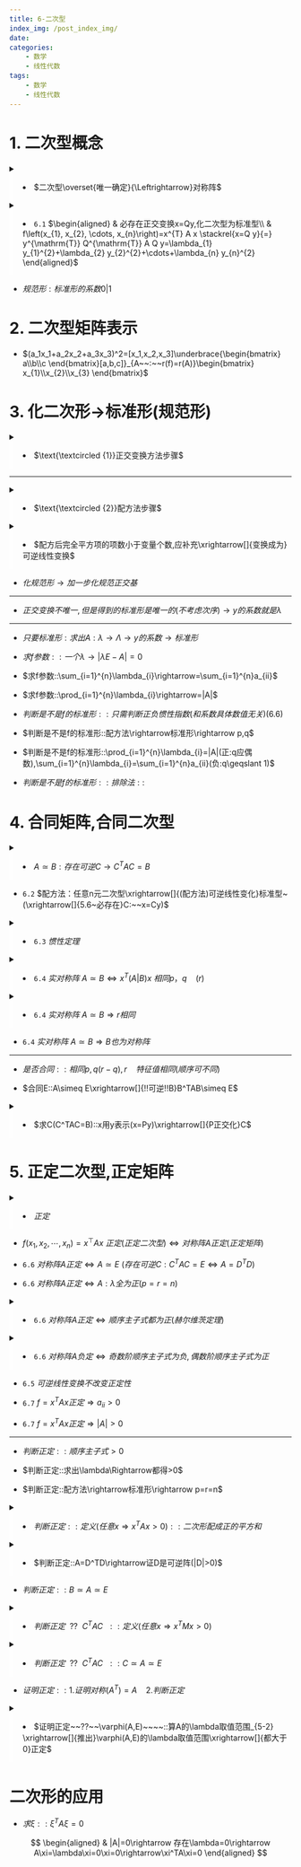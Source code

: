 ```yaml
---
title: 6-二次型
index_img: /post_index_img/
date: 
categories:
    - 数学
    - 线性代数
tags:
    - 数学
    - 线性代数
---
```


<style>
summary{
    outline:none!important;
    text-align:left !important;
}
details{
  margin-left:0px !important;
  background:  linear-gradient(to right,#ffffff88 5px,#ffffff00 0) !important;
  text-align: center!important;
}
details summary::-webkit-details-marker { 
    display: none !important;
}
</style>

# 1. 二次型概念


<details>
<summary>

- $二次型\overset{唯一确定}{\Leftrightarrow}对称阵$

</summary>

$$
\begin{aligned}
  二次型: & y=x^TAx\quad g=y^TBx\\
  A=B& \Leftrightarrow f=g\\
  A\simeq B& \Leftrightarrow f合同于g\\
  r(A)=r& f(A)=r\\
  A正定& f正定
\end{aligned}
$$

</details>


<details>
<summary>


- `6.1` $\begin{aligned} & 必存在正交变换x=Qy,化二次型为标准型\\ & f\left(x_{1}, x_{2}, \cdots, x_{n}\right)=x^{T} A x \stackrel{x=Q y}{=} y^{\mathrm{T}} Q^{\mathrm{T}} A Q y=\lambda_{1} y_{1}^{2}+\lambda_{2} y_{2}^{2}+\cdots+\lambda_{n} y_{n}^{2} \end{aligned}$


</summary>

$$
\xrightarrow[]{5.6}既相似又合同
$$

</details>

- $规范形:标准形的系数0|1$

# 2. 二次型矩阵表示

- $(a_1x_1+a_2x_2+a_3x_3)^2=[x_1,x_2,x_3]\underbrace{\begin{bmatrix} a\\b\\c \end{bmatrix}[a,b,c]}_{A~~:~~r(f)=r(A)}\begin{bmatrix} x_{1}\\x_{2}\\x_{3} \end{bmatrix}$

# 3. 化二次形$\rightarrow$标准形(规范形)

<details> 
<summary>

- $\text{\textcircled {1}}正交变换方法步骤$

</summary>

![](6-%E4%BA%8C%E6%AC%A1%E5%9E%8B/2020-07-27-19-07-53.png)

</details>


---


<details> 
<summary>

- $\text{\textcircled {2}}配方法步骤$

</summary>

![](6-%E4%BA%8C%E6%AC%A1%E5%9E%8B/2020-07-28-11-49-52.png) 
![](6-%E4%BA%8C%E6%AC%A1%E5%9E%8B/2020-07-28-15-35-45.png)

</details>

<details> 
<summary>

- $配方后完全平方项的项数小于变量个数,应补充\xrightarrow[]{变换成为}可逆线性变换$

</summary>

![](6-%E4%BA%8C%E6%AC%A1%E5%9E%8B/2020-07-28-11-53-20.png)

</details>

- $化规范形\rightarrow 加一步化规范正交基$

---

- $正交变换不唯一,但是得到的标准形是唯一的(不考虑次序)\rightarrow y的系数就是\lambda$

---

- $只要标准形:求出A:\lambda\rightarrow \Lambda\rightarrow y的系数\rightarrow 标准形$

- $求f参数::一个\lambda\rightarrow |\lambda E-A|=0$

- $求f参数::\sum_{i=1}^{n}\lambda_{i}\rightarrow=\sum_{i=1}^{n}a_{ii}$

- $求f参数::\prod_{i=1}^{n}\lambda_{i}\rightarrow=|A|$

- $判断是不是f的标准形::只需判断正负惯性指数(和系数具体数值无关)(6.6)$

- $判断是不是f的标准形::配方法\rightarrow标准形\rightarrow p,q$

- $判断是不是f的标准形::\prod_{i=1}^{n}\lambda_{i}=|A|(正:q应偶数),\sum_{i=1}^{n}\lambda_{i}=\sum_{i=1}^{n}a_{ii}(负:q\geqslant 1)$

- $判断是不是f的标准形::排除法::$

# 4. 合同矩阵,合同二次型


<details>
<summary>

- $A\simeq B:存在可逆C\rightarrow C^TAC=B$

</summary>

$$
\begin{aligned}
  反身性: & A\simeq A \enspace(A=E^TAE)\\
  对称性:& A\simeq B\Leftrightarrow B\simeq A \enspace(C可逆)\\
  传递性:& \\
  合同矩阵:& A,B (B=C^TAC)\\
  合同二次型& f,g
\end{aligned}
$$

</details>

- `6.2` $配方法：任意n元二次型\xrightarrow[]{(配方法)可逆线性变化}标准型~(\xrightarrow[]{5.6~必存在}C:~~x=Cy)$


<details>
<summary>

- `6.3` $惯性定理$

</summary>

$$
\begin{aligned}
&二次型\xrightarrow[]{不同可逆线性变换}不同标准型(规范型)\\
👉有唯一确定的：& 正惯性指数p\\
& 负惯性指数q\\
秩：& p+q=r\\
符号差：& p-q
\end{aligned}
$$

</details>

<details> 
<summary>

- `6.4` $实对称阵~A\simeq B\Leftrightarrow x^T(A|B)x~相同p，q~~~~(r)$

</summary>

$$
\begin{aligned}
  \Rightarrow~~~~ & 设::A\simeq \Lambda\xrightarrow[]{A\simeq B}A\simeq B\simeq \Lambda\rightarrow相同的r,p\\
  \Leftarrow~~~~ & \xrightarrow[]{相同的r}存在C_1,C_2\rightarrow C_1^TAC_1=\begin{bmatrix}
  E_{p}&& \\
  & -E_{r-p}&\\
  &&O_{n-r} 
  \end{bmatrix}=C_2^TBC_2\\
  & \rightarrow (C_2^T)^{-1}C_1^TAC_1C_2^{-1}=(C_1C_2^{-1})^TA\underbrace{(C_1C_2^{-1})}_{可逆C}
\end{aligned}
$$


</details>

<details> 
<summary>

- `6.4` $实对称阵~A\simeq B\Rightarrow r相同$

</summary>

$$
\begin{aligned}
  证明::~~~~ & r(B)=r(C^{-1}AC)\xrightarrow[]{C可逆}=r(A)
\end{aligned}
$$

</details>

- `6.4` $实对称阵~A\simeq B\Rightarrow B也为对称阵$

---

- $是否合同::相同p,q(r-q),r~~~~ 特征值相同(顺序可不同)$

- $合同E::A\simeq E\xrightarrow[]{!!可逆!!B}B^TAB\simeq E$

<details> 
<summary>

- $求C(C^TAC=B)::x用y表示(x=Py)\xrightarrow[]{P正交化}C$

</summary>

$$
\begin{aligned}
   & \begin{cases}
      x_1&=&y_2& \\
      x_2&=&&y_3\\
      x_3&=y_1&&
   \end{cases}\rightarrow \begin{bmatrix}
   x_1 \\ x_2\\ x_3 
   \end{bmatrix}=\begin{bmatrix}
   0&1&0 \\ 0&0&1\\ 1&0&0
   \end{bmatrix}\begin{bmatrix}
   y_1 \\ y_2\\ y_3
   \end{bmatrix}=Cy
\end{aligned}
$$

</details>

# 5. 正定二次型,正定矩阵

<details>
<summary>

- $正定$

</summary>

![](6-%E4%BA%8C%E6%AC%A1%E5%9E%8B/2020-07-25-17-33-43.png)

</details>

- $f\left(x_{1}, x_{2}, \cdots, x_{n}\right)=x^{\top} A x~正定(正定二次型)\Leftrightarrow 对称阵A正定(正定矩阵)$

- `6.6` $对称阵A正定\Leftrightarrow A\simeq E~(存在可逆C:C^TAC=E\Leftrightarrow A=D^TD)$

- `6.6` $对称阵A正定\Leftrightarrow A:\lambda 全为正(p=r=n)$


<details>
<summary>

- `6.6` $对称阵A正定\Leftrightarrow 顺序主子式都为正(赫尔维茨定理)$

</summary>

![](6-%E4%BA%8C%E6%AC%A1%E5%9E%8B/2020-07-25-17-37-23.png)

</details>


<details>
<summary>

- `6.6` $对称阵A负定\Leftrightarrow 奇数阶顺序主子式为负, 偶数阶顺序主子式为正$

</summary>

![](6-%E4%BA%8C%E6%AC%A1%E5%9E%8B/2020-07-25-17-39-43.png)

</details>

- `6.5` $可逆线性变换不改变正定性$

- `6.7` $f=x^TAx正定\Rightarrow a_{ii}>0$

- `6.7` $f=x^TAx正定\Rightarrow |A|>0$

---

- $判断正定::顺序主子式>0$

- $判断正定::求出\lambda\Rightarrow都得>0$

- $判断正定::配方法\rightarrow标准形\rightarrow p=r=n$

<details> 
<summary>

- $判断正定::定义(任意x\Rightarrow x^TAx>0)::二次形配成正的平方和$

</summary>

![](6-%E4%BA%8C%E6%AC%A1%E5%9E%8B/2020-07-28-16-37-38.png)

</details>

<details> 
<summary>

- $判断正定::A=D^TD\rightarrow证D是可逆阵(|D|>0)$

</summary>

![](6-%E4%BA%8C%E6%AC%A1%E5%9E%8B/2020-07-28-16-41-18.png)

</details>

- $判断正定::B\simeq A\simeq E$

<details> 
<summary>

- $判断正定~~??~~C^TAC~~::定义(任意x\Rightarrow x^TMx>0)$


</summary>

$$
\begin{aligned}
  :: ~~~~& C_{n\times m}~~~~r=m~~~~A正定\\
 \rightarrow~~~~ & x(C^TAC)x=(Cx)^TA(Cx)\xrightarrow[]{A正定}只要Cx\neq 0\rightarrow等式>0\\
 Cx=& [\gamma_{1},\gamma_{2},\cdots,\gamma_{m}]\begin{bmatrix}
 x_1 \\ x_2\\ \vdots\\ x_m \end{bmatrix}\xrightarrow[]{r(C)=m\rightarrow \gamma 无关\xrightarrow[]{x\neq 0}就不能组合成0}\neq 0
\end{aligned}
$$


</details>

<details> 
<summary>

- $判断正定~~??~~C^TAC~~::C\simeq A\simeq E$


</summary>

$$
\begin{aligned}
 ::~~~~ & C可逆\\
 & C^TAC=W\xrightarrow[]{C可逆}W\simeq A\xrightarrow[]{A\simeq E}W\simeq A\simeq E
\end{aligned}
$$


</details>

- $证明正定::1.证明对称(A^T)=A~~~~2.判断正定$


<details> 
<summary>

- $证明正定~~??~~\varphi(A,E)~~~~::算A的\lambda取值范围_{5-2} \xrightarrow[]{推出}\varphi(A,E)的\lambda取值范围\xrightarrow[]{都大于0}正定$

</summary>

$$
\begin{aligned}
  :: ~~~~& A:\lambda(0|2)\\
  & (A+E):\lambda(1|3)\xrightarrow[]{都大于零}正定
\end{aligned}
$$

</details>

# 二次形的应用


<!-- <details> --> 
<summary>

- $求\xi::\xi^TA\xi=0$

</summary>

$$
\begin{aligned}
   & |A|=0\rightarrow 存在\lambda=0\rightarrow A\xi=\lambda\xi=0\xi=0\rightarrow\xi^TA\xi=0
\end{aligned}
$$

</details>
